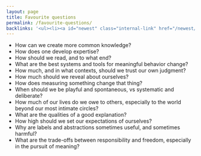 ```yaml
---
layout: page
title: Favourite questions
permalink: /favourite-questions/
backlinks: '<ul><li><a id="newest" class="internal-link" href="/newest/">Newest</a></li><li><a id="notes" class="internal-link" href="/notes/">Notes</a></li></ul>'
---
```


- How can we create more common knowledge?
- How does one develop expertise?
- How should we read, and to what end?
- What are the best systems and tools for meaningful behavior change?
- How much, and in what contexts, should we trust our own judgment?
- How much should we reveal about ourselves?
- How does measuring something change that thing?
- When should we be playful and spontaneous, vs systematic and deliberate?
- How much of our lives do we owe to others, especially to the world beyond our most intimate circles?
- What are the qualities of a good explanation?
- How high should we set our expectations of ourselves?
- Why are labels and abstractions sometimes useful, and sometimes harmful?
- What are the trade-offs between responsibility and freedom, especially in the pursuit of meaning?